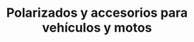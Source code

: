 ---
title: "Polarizados y accesorios para vehículos y motos"
url: /castilla/polarizados-y-accesorios-para-vehiculos-y-motos/
shop: general
---